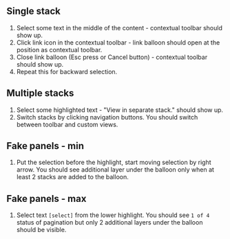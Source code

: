 ## Single stack

1. Select some text in the middle of the content - contextual toolbar should show up.
2. Click link icon in the contextual toolbar - link balloon should open at the position as contextual toolbar.
3. Close link balloon (Esc press or Cancel button) - contextual toolbar should show up.
4. Repeat this for backward selection.

## Multiple stacks

1. Select some highlighted text - "View in separate stack." should show up.
2. Switch stacks by clicking navigation buttons. You should switch between toolbar and custom views.

## Fake panels - min

1. Put the selection before the highlight, start moving selection by right arrow. You should see additional layer under the balloon only when at least 2 stacks are added to the balloon.

## Fake panels - max

1. Select text `[select]` from the lower highlight. You should see `1 of 4` status of pagination but only 2 additional layers under the balloon should be visible.
